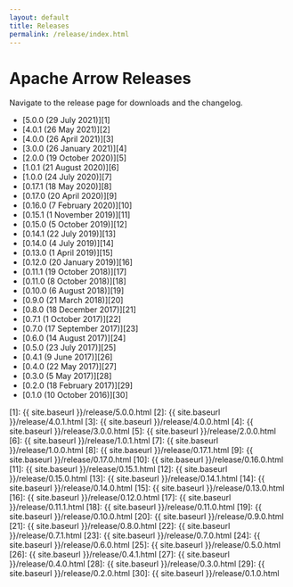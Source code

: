 ```yaml
---
layout: default
title: Releases
permalink: /release/index.html
---
```

<!--
{% comment %}
Licensed to the Apache Software Foundation (ASF) under one or more
contributor license agreements.  See the NOTICE file distributed with
this work for additional information regarding copyright ownership.
The ASF licenses this file to you under the Apache License, Version 2.0
(the "License"); you may not use this file except in compliance with
the License.  You may obtain a copy of the License at

http://www.apache.org/licenses/LICENSE-2.0

Unless required by applicable law or agreed to in writing, software
distributed under the License is distributed on an "AS IS" BASIS,
WITHOUT WARRANTIES OR CONDITIONS OF ANY KIND, either express or implied.
See the License for the specific language governing permissions and
limitations under the License.
{% endcomment %}
-->

# Apache Arrow Releases

Navigate to the release page for downloads and the changelog.

* [5.0.0 (29 July 2021)][1]
* [4.0.1 (26 May 2021)][2]
* [4.0.0 (26 April 2021)][3]
* [3.0.0 (26 January 2021)][4]
* [2.0.0 (19 October 2020)][5]
* [1.0.1 (21 August 2020)][6]
* [1.0.0 (24 July 2020)][7]
* [0.17.1 (18 May 2020)][8]
* [0.17.0 (20 April 2020)][9]
* [0.16.0 (7 February 2020)][10]
* [0.15.1 (1 November 2019)][11]
* [0.15.0 (5 October 2019)][12]
* [0.14.1 (22 July 2019)][13]
* [0.14.0 (4 July 2019)][14]
* [0.13.0 (1 April 2019)][15]
* [0.12.0 (20 January 2019)][16]
* [0.11.1 (19 October 2018)][17]
* [0.11.0 (8 October 2018)][18]
* [0.10.0 (6 August 2018)][19]
* [0.9.0 (21 March 2018)][20]
* [0.8.0 (18 December 2017)][21]
* [0.7.1 (1 October 2017)][22]
* [0.7.0 (17 September 2017)][23]
* [0.6.0 (14 August 2017)][24]
* [0.5.0 (23 July 2017)][25]
* [0.4.1 (9 June 2017)][26]
* [0.4.0 (22 May 2017)][27]
* [0.3.0 (5 May 2017)][28]
* [0.2.0 (18 February 2017)][29]
* [0.1.0 (10 October 2016)][30]

[1]: {{ site.baseurl }}/release/5.0.0.html
[2]: {{ site.baseurl }}/release/4.0.1.html
[3]: {{ site.baseurl }}/release/4.0.0.html
[4]: {{ site.baseurl }}/release/3.0.0.html
[5]: {{ site.baseurl }}/release/2.0.0.html
[6]: {{ site.baseurl }}/release/1.0.1.html
[7]: {{ site.baseurl }}/release/1.0.0.html
[8]: {{ site.baseurl }}/release/0.17.1.html
[9]: {{ site.baseurl }}/release/0.17.0.html
[10]: {{ site.baseurl }}/release/0.16.0.html
[11]: {{ site.baseurl }}/release/0.15.1.html
[12]: {{ site.baseurl }}/release/0.15.0.html
[13]: {{ site.baseurl }}/release/0.14.1.html
[14]: {{ site.baseurl }}/release/0.14.0.html
[15]: {{ site.baseurl }}/release/0.13.0.html
[16]: {{ site.baseurl }}/release/0.12.0.html
[17]: {{ site.baseurl }}/release/0.11.1.html
[18]: {{ site.baseurl }}/release/0.11.0.html
[19]: {{ site.baseurl }}/release/0.10.0.html
[20]: {{ site.baseurl }}/release/0.9.0.html
[21]: {{ site.baseurl }}/release/0.8.0.html
[22]: {{ site.baseurl }}/release/0.7.1.html
[23]: {{ site.baseurl }}/release/0.7.0.html
[24]: {{ site.baseurl }}/release/0.6.0.html
[25]: {{ site.baseurl }}/release/0.5.0.html
[26]: {{ site.baseurl }}/release/0.4.1.html
[27]: {{ site.baseurl }}/release/0.4.0.html
[28]: {{ site.baseurl }}/release/0.3.0.html
[29]: {{ site.baseurl }}/release/0.2.0.html
[30]: {{ site.baseurl }}/release/0.1.0.html
